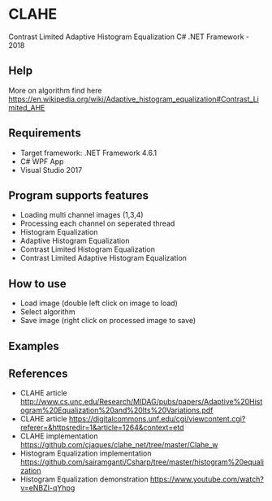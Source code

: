 # CLAHE

Contrast Limited Adaptive Histogram Equalization C# .NET Framework - 2018

Help
-----

More on algorithm find here https://en.wikipedia.org/wiki/Adaptive_histogram_equalization#Contrast_Limited_AHE

Requirements
-----
  - Target framework: .NET Framework 4.6.1
  - C# WPF App
  - Visual Studio 2017

Program supports features
-----
  - Loading multi channel images (1,3,4)
  - Processing each channel on seperated thread
  - Histogram Equalization
  - Adaptive Histogram Equalization
  - Contrast Limited Histogram Equalization
  - Contrast Limited Adaptive Histogram Equalization
   
How to use
-----
  - Load image (double left click on image to load)
  - Select algorithm
  - Save image (right click on processed image to save)
  
Examples
-----


References
-----
  - CLAHE article http://www.cs.unc.edu/Research/MIDAG/pubs/papers/Adaptive%20Histogram%20Equalization%20and%20Its%20Variations.pdf  
  - CLAHE article https://digitalcommons.unf.edu/cgi/viewcontent.cgi?referer=&httpsredir=1&article=1264&context=etd
  - CLAHE implementation https://github.com/cjaques/clahe_net/tree/master/Clahe_w
  - Histogram Equalization implementation https://github.com/sairamganti/Csharp/tree/master/histogram%20equalization
  - Histogram Equalization demonstration https://www.youtube.com/watch?v=eNBZI-qYhpg
